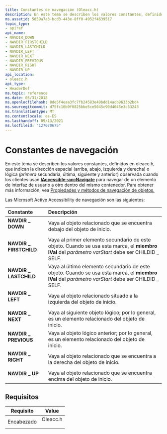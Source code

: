 ```yaml
---
title: Constantes de navegación (Oleacc.h)
description: En este tema se describen los valores constantes, definidos en oleacc.h, que indican la dirección espacial (arriba, abajo, izquierda y derecha) o la dirección lógica (primer elemento secundario, último, siguiente y anterior) observada cuando los clientes usan IAccessible accNavigate para navegar de un elemento de la interfaz de usuario a otro dentro del mismo contenedor.
ms.assetid: 5859a7a3-bcd3-443e-8ff0-4952f4639517
topic_type:
- apiref
api_name:
- NAVDIR_DOWN
- NAVDIR_FIRSTCHILD
- NAVDIR_LASTCHILD
- NAVDIR_LEFT
- NAVDIR_NEXT
- NAVDIR_PREVIOUS
- NAVDIR_RIGHT
- NAVDIR_UP
api_location:
- oleacc.h
api_type:
- HeaderDef
ms.topic: reference
ms.date: 05/31/2018
ms.openlocfilehash: 8de5f4eaa3fc7fb24583e49bdd14acb9633b2bd4
ms.sourcegitcommit: d75fc10b9f0825bbe5ce5045c90d4045e3c53243
ms.translationtype: MT
ms.contentlocale: es-ES
ms.lasthandoff: 09/13/2021
ms.locfileid: "127070675"
---
```

# <a name="navigation-constants"></a>Constantes de navegación

En este tema se describen los valores constantes, definidos  en oleacc.h, que indican la dirección espacial (arriba, abajo, izquierda y derecha) o lógica *(primera* secundaria, última, siguiente y anterior) observada cuando los clientes usan [**IAccessible::accNavigate**](/windows/desktop/api/Oleacc/nf-oleacc-iaccessible-accnavigate) para navegar de un elemento de interfaz de usuario a otro dentro del mismo contenedor. Para obtener más información, vea [Propiedades y métodos de navegación de objetos.](object-navigation-properties-and-methods.md)

Las Microsoft Active Accessibility de navegación son las siguientes:



| Constante                                                                                                                                                                  | Descripción                                                                                                                                           |
|:--------------------------------------------------------------------------------------------------------------------------------------------------------------------------|:------------------------------------------------------------------------------------------------------------------------------------------------------|
| <span id="NAVDIR_DOWN"></span><span id="navdir_down"></span><dl> <dt>**NAVDIR \_ DOWN**</dt> </dl>                   | Vaya al objeto relacionado que se encuentra debajo del objeto de inicio.<br/>                                                                  |
| <span id="NAVDIR_FIRSTCHILD"></span><span id="navdir_firstchild"></span><dl> <dt>**NAVDIR \_ FIRSTCHILD**</dt> </dl> | Vaya al primer elemento secundario de este objeto. Cuando se usa esta marca, el **miembro lVal** del *parámetro varStart* debe ser CHILDID \_ SELF.<br/> |
| <span id="NAVDIR_LASTCHILD"></span><span id="navdir_lastchild"></span><dl> <dt>**NAVDIR \_ LASTCHILD**</dt> </dl>    | Vaya al último elemento secundario de este objeto. Cuando se usa esta marca, el **miembro lVal** del *parámetro varStart* debe ser CHILDID \_ SELF.<br/>    |
| <span id="NAVDIR_LEFT"></span><span id="navdir_left"></span><dl> <dt>**NAVDIR \_ LEFT**</dt> </dl>                   | Vaya al objeto relacionado situado a la izquierda del objeto de inicio.<br/>                                                                 |
| <span id="NAVDIR_NEXT"></span><span id="navdir_next"></span><dl> <dt>**NAVDIR \_ NEXT**</dt> </dl>                   | Vaya al siguiente objeto lógico; por lo general, es un elemento relacionado del objeto de inicio.<br/>                                                    |
| <span id="NAVDIR_PREVIOUS"></span><span id="navdir_previous"></span><dl> <dt>**NAVDIR \_ PREVIOUS**</dt> </dl>       | Vaya al objeto lógico anterior; por lo general, es un elemento relacionado del objeto de inicio.<br/>                                                |
| <span id="NAVDIR_RIGHT"></span><span id="navdir_right"></span><dl> <dt>**NAVDIR \_ RIGHT**</dt> </dl>                | Vaya al objeto relacionado que se encuentra a la derecha del objeto de inicio.<br/>                                                        |
| <span id="NAVDIR_UP"></span><span id="navdir_up"></span><dl> <dt>**NAVDIR \_ UP**</dt> </dl>                         | Vaya al objeto relacionado que se encuentra encima del objeto de inicio.<br/>                                                                  |



## <a name="requirements"></a>Requisitos



| Requisito | Value |
|-------------------|-------------------------------------------------------------------------------------|
| Encabezado<br/> | <dl> <dt>Oleacc.h</dt> </dl> |



 

 





